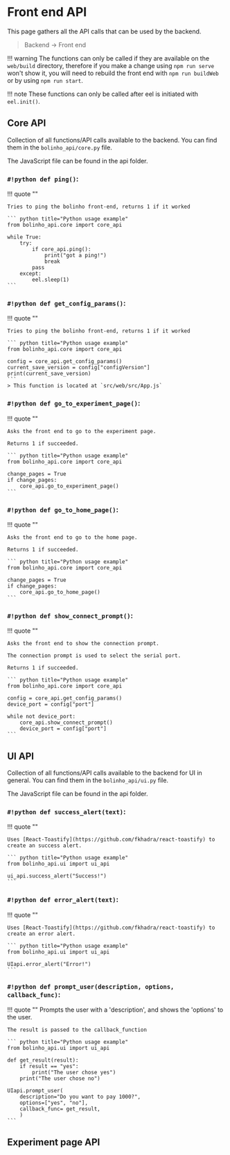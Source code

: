 <!--
 Copyright (C) 2023 Hefestus
 
 This file is part of Bolinho.
 
 Bolinho is free software: you can redistribute it and/or modify
 it under the terms of the GNU General Public License as published by
 the Free Software Foundation, either version 3 of the License, or
 (at your option) any later version.
 
 Bolinho is distributed in the hope that it will be useful,
 but WITHOUT ANY WARRANTY; without even the implied warranty of
 MERCHANTABILITY or FITNESS FOR A PARTICULAR PURPOSE.  See the
 GNU General Public License for more details.
 
 You should have received a copy of the GNU General Public License
 along with Bolinho.  If not, see <http://www.gnu.org/licenses/>.
-->
# Front end API

This page gathers all the API calls that can be used by the backend.

> Backend -> Front end

!!! warning
    The functions can only be called if they are available on the `web/build` directory, therefore if you make a change using `npm run serve` won't show it, you will need to rebuild the front end with `npm run buildWeb` or by using `npm run start`.

!!! note
    These functions can only be called after eel is initiated with `eel.init()`.


## Core API

Collection of all functions/API calls available to the backend. You can find them in the `bolinho_api/core.py` file.

The JavaScript file can be found in the api folder.

### `#!python def ping()`:
!!! quote ""

    Tries to ping the bolinho front-end, returns 1 if it worked

    ``` python title="Python usage example"
    from bolinho_api.core import core_api

    while True:
        try:
            if core_api.ping():
                print("got a ping!")
                break
            pass
        except:
            eel.sleep(1)
    ```

### `#!python def get_config_params()`:
!!! quote ""
    
    
    Tries to ping the bolinho front-end, returns 1 if it worked

    ``` python title="Python usage example"
    from bolinho_api.core import core_api
    
    config = core_api.get_config_params()
    current_save_version = config["configVersion"]
    print(current_save_version)
    ```
    > This function is located at `src/web/src/App.js`


### `#!python def go_to_experiment_page()`:
!!! quote ""

    Asks the front end to go to the experiment page.

    Returns 1 if succeeded.

    ``` python title="Python usage example"
    from bolinho_api.core import core_api

    change_pages = True
    if change_pages:
        core_api.go_to_experiment_page()
    ```

### `#!python def go_to_home_page()`:
!!! quote ""

    Asks the front end to go to the home page.

    Returns 1 if succeeded.

    ``` python title="Python usage example"
    from bolinho_api.core import core_api

    change_pages = True
    if change_pages:
        core_api.go_to_home_page()
    ```

### `#!python def show_connect_prompt()`:
!!! quote ""

    Asks the front end to show the connection prompt.

    The connection prompt is used to select the serial port.

    Returns 1 if succeeded.

    ``` python title="Python usage example"
    from bolinho_api.core import core_api
    
    config = core_api.get_config_params()
    device_port = config["port"]

    while not device_port:
        core_api.show_connect_prompt()
        device_port = config["port"]
    ```

## UI API

Collection of all functions/API calls available to the backend for UI in general. You can find them in the `bolinho_api/ui.py` file.

The JavaScript file can be found in the api folder.

### `#!python def success_alert(text)`:
!!! quote ""

    Uses [React-Toastify](https://github.com/fkhadra/react-toastify) to create an success alert.

    ``` python title="Python usage example"
    from bolinho_api.ui import ui_api

    ui_api.success_alert("Success!")
    ```

### `#!python def error_alert(text)`:
!!! quote ""

    Uses [React-Toastify](https://github.com/fkhadra/react-toastify) to create an error alert.

    ``` python title="Python usage example"
    from bolinho_api.ui import ui_api

    UIapi.error_alert("Error!")
    ```

### `#!python def prompt_user(description, options, callback_func)`:
!!! quote ""
    Prompts the user with a 'description', and shows the 'options' to the user.

    The result is passed to the callback_function

    ``` python title="Python usage example"
    from bolinho_api.ui import ui_api

    def get_result(result):
        if result == "yes":
            print("The user chose yes")
        print("The user chose no")

    UIapi.prompt_user(
        description="Do you want to pay 1000?", 
        options=["yes", "no"], 
        callback_func= get_result,
        )
    ```

## Experiment page API
